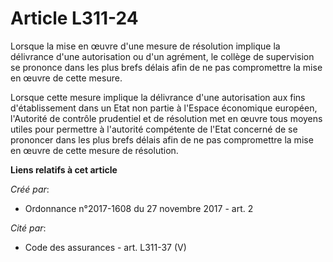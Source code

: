 # Article L311-24

Lorsque la mise en œuvre d'une mesure de résolution implique la délivrance d'une autorisation ou d'un agrément, le collège de
supervision se prononce dans les plus brefs délais afin de ne pas compromettre la mise en œuvre de cette mesure.

Lorsque cette mesure implique la délivrance d'une autorisation aux fins d'établissement dans un Etat non partie à l'Espace
économique européen, l'Autorité de contrôle prudentiel et de résolution met en œuvre tous moyens utiles pour permettre à
l'autorité compétente de l'Etat concerné de se prononcer dans les plus brefs délais afin de ne pas compromettre la mise en
œuvre de cette mesure de résolution.

**Liens relatifs à cet article**

_Créé par_:

  - Ordonnance n°2017-1608 du 27 novembre 2017 - art. 2

_Cité par_:

  - Code des assurances - art. L311-37 (V)
